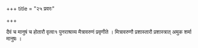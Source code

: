 +++
title = "२५ प्रवरः"

+++

दैवं च मानुषं च होतारौ वृत्वा१ पुनराश्राव्य मैत्रावरुणं प्रवृणीते । मित्रावरुणौ प्रशास्तारौ प्रशास्त्रात् अमुक शर्मा मानुषः ।

